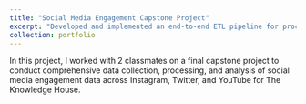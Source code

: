 ```yaml
---
title: "Social Media Engagement Capstone Project"
excerpt: "Developed and implemented an end-to-end ETL pipeline for processing social media engagement data across Instragram, Twitter, and YouTube. The pipeline encompassed extracting raw data, performing data transformation using **Python**, ochestrating the pipeline on PostgreSQL, and creating a dashboard using **Tableau**. [View Code on GitHub](https://github.com/tpham16/FIFA-21-Players/tree/main) <br/><img src='SocialMediaEngagementDashboard.png'>"
collection: portfolio
---
```


In this project, I worked with 2 classmates on a final capstone project to conduct comprehensive data collection, processing, and analysis of
social media engagement data across Instagram, Twitter, and YouTube for The Knowledge House. 
